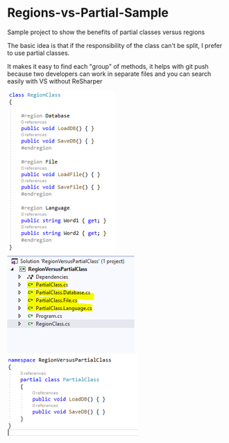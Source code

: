 # Regions-vs-Partial-Sample
Sample project to show the benefits of partial classes versus regions

The basic idea is that if the responsibility of the class can't be split, I prefer to use partial classes.

It makes it easy to find each "group" of methods, it helps with git push because two developers can work in separate files and you can search easily with VS without ReSharper

![](1-region.PNG)
![](2-partial.PNG)
![](3-partial.PNG)